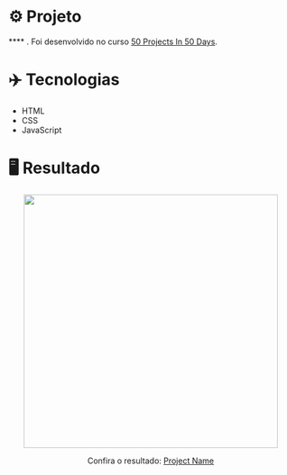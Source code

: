 # ⚙️ Projeto
**** . Foi desenvolvido no curso <a href="https://www.udemy.com/share/103Pv2AEcYdFxQQXUH">50 Projects In 50 Days</a>.

# ✈️ Tecnologias
- HTML
- CSS
- JavaScript

# 🖥️ Resultado
<div align="center">
  <img alt="" src="" width="450px">
  <p>Confira o resultado: <a href="https://-ruuuff.netlify.app">Project Name</a></p>
</div>
